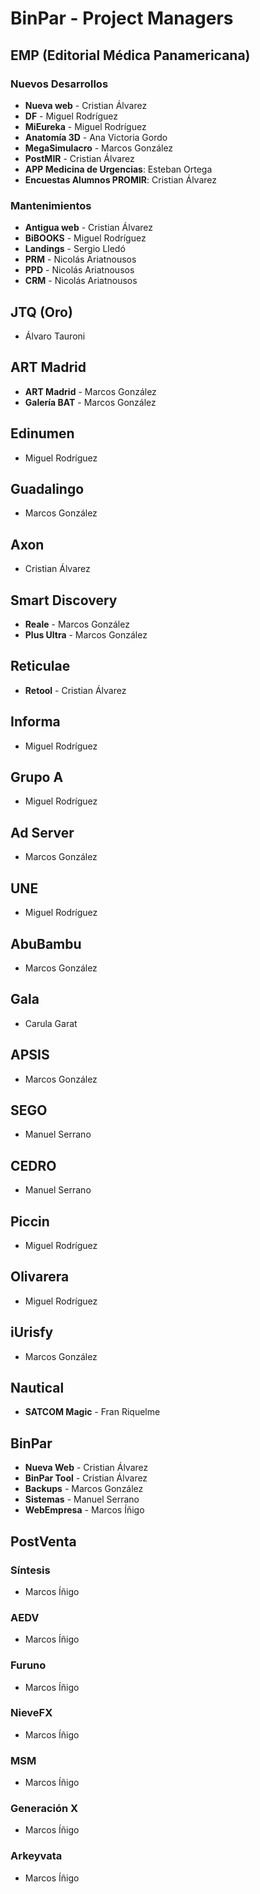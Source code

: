 # BinPar - Project Managers

## EMP (Editorial Médica Panamericana)

### Nuevos Desarrollos
 - **Nueva web** - Cristian Álvarez
 - **DF** - Miguel Rodríguez
 - **MiEureka** - Miguel Rodríguez
 - **Anatomía 3D** - Ana Victoria Gordo
 - **MegaSimulacro** - Marcos González
 - **PostMIR** - Cristian Álvarez
 - **APP Medicina de Urgencias**: Esteban Ortega
 - **Encuestas Alumnos PROMIR**: Cristian Álvarez

### Mantenimientos
  - **Antigua web** - Cristian Álvarez
  - **BiBOOKS** - Miguel Rodríguez
  - **Landings** - Sergio Lledó
  - **PRM** - Nicolás Ariatnousos
  - **PPD** - Nicolás Ariatnousos
  - **CRM** - Nicolás Ariatnousos

## JTQ (Oro)
 - Álvaro Tauroni

## ART Madrid
 - **ART Madrid** - Marcos González
 - **Galería BAT** - Marcos González

## Edinumen
 - Miguel Rodríguez
 
## Guadalingo
 - Marcos González

## Axon
 - Cristian Álvarez

## Smart Discovery
 - **Reale** - Marcos González
 - **Plus Ultra** - Marcos González

## Reticulae
 - **Retool** - Cristian Álvarez

## Informa
 - Miguel Rodríguez

## Grupo A
 - Miguel Rodríguez

## Ad Server
 - Marcos González

## UNE
 - Miguel Rodríguez

## AbuBambu
 - Marcos González

## Gala
 - Carula Garat

## APSIS
 - Marcos González
 
## SEGO
 - Manuel Serrano
 
 ## CEDRO
 - Manuel Serrano

## Piccin
 - Miguel Rodríguez

## Olivarera
 - Miguel Rodríguez

## iUrisfy
 - Marcos González
 
 ## Nautical
  - **SATCOM Magic** - Fran Riquelme

## BinPar
 - **Nueva Web** - Cristian Álvarez
 - **BinPar Tool** - Cristian Álvarez
 - **Backups** - Marcos González
 - **Sistemas** - Manuel Serrano
 - **WebEmpresa** - Marcos Íñigo
 
## PostVenta

### Síntesis
 - Marcos Íñigo

### AEDV
 - Marcos Íñigo
 
### Furuno
 - Marcos Íñigo
 
### NieveFX
 - Marcos Íñigo
 
### MSM
 - Marcos Íñigo
 
### Generación X
 - Marcos Íñigo
 
### Arkeyvata
 - Marcos Íñigo
